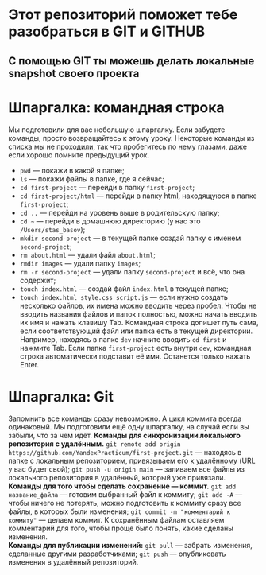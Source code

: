 # Этот репозиторий поможет тебе разобраться в GIT и GITHUB

## С помощью GIT ты можешь делать локальные snapshot своего проекта

# Шпаргалка: командная строка
Мы подготовили для вас небольшую шпаргалку. Если забудете команды, просто возвращайтесь к этому уроку. Некоторые команды из списка мы не проходили, так что пробегитесь по нему глазами, даже если хорошо помните предыдущий урок.
- `pwd` — покажи в какой я папке;
- `ls` — покажи файлы в папке, где я сейчас;
- `cd first-project` — перейди в папку `first-project`;
- `cd first-project/html` — перейди в папку html, находящуюся в папке `first-project`;
- `cd ..` — перейди на уровень выше в родительскую папку;
- `cd ~` — перейди в домашнюю директорию (у нас это `/Users/stas_basov`);
- `mkdir second-project` — в текущей папке создай папку с именем `second-project`;
- `rm about.html` — удали файл `about.html`;
- `rmdir images` — удали папку `images`;
- `rm -r second-project` — удали папку `second-project` и всё, что она содержит;
- `touch index.html` — создай файл `index.html` в текущей папке;
- `touch index.html style.css script.js` — если нужно создать несколько файлов, их имена можно вводить через пробел.
Чтобы не вводить названия файлов и папок полностью, можно начать вводить их имя и нажать клавишу Tab. Командная строка допишет путь сама, если соответствующий файл или папка есть в текущей директории.
Например, находясь в папке `dev` начните вводить `cd first` и нажмите Tab. Если папка `first-project` есть внутри `dev`, командная строка автоматически подставит её имя. Останется только нажать Enter.

# Шпаргалка: Git
Запомнить все команды сразу невозможно. А цикл коммита всегда одинаковый. Мы подготовили ещё одну шпаргалку, на случай если вы забыли, что за чем идёт.
**Команды для синхронизации локального репозитория с удалённым.**
`git remote add origin https://github.com/YandexPracticum/first-project.git` — находясь в папке с локальным репозиторием, привязываем его к удалённому (URL у вас будет свой);
`git push -u origin main` — заливаем все файлы из локального репозитория в удалённый, который уже привязали.
**Команды для того чтобы сделать сохранение — коммит.**
`git add название_файла` — готовим выбранный файл к коммиту;
`git add -A` — чтобы ничего не потерять, можно подготовить к коммиту сразу все файлы, в которых были изменения;
`git commit -m "комментарий к коммиту"` — делаем коммит. К сохранённым файлам оставляем комментарий для того, чтобы проще было понять, какие сделаны изменения.  
**Команды для публикации изменений:**
`git pull` — забрать изменения, сделанные другими разработчиками;
`git push` — опубликовать изменения в удалённый репозиторий.
